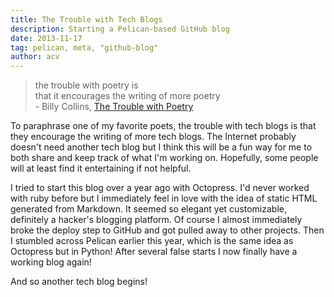 ```yaml
---
title: The Trouble with Tech Blogs
description: Starting a Pelican-based GitHub blog
date: 2013-11-17
tag: pelican, meta, "github-blog"
author: acv
---
```

> the trouble with poetry is  
> that it encourages the writing of more poetry  
> \- Billy Collins, [The Trouble with Poetry](http://www.edutopia.org/trouble-poetry)

To paraphrase one of my favorite poets, the trouble with tech blogs is that they encourage the writing of more tech blogs. The Internet probably doesn't need another tech blog but I think this will be a fun way for me to both share and keep track of what I'm working on. Hopefully, some people will at least find it entertaining if not helpful.

I tried to start this blog over a year ago with Octopress. I'd never worked with ruby before but I immediately feel in love with the idea of static HTML generated from Markdown. It seemed so elegant yet customizable, definitely a hacker's blogging platform. Of course I almost immediately broke the deploy step to GitHub and got pulled away to other projects. Then I stumbled across Pelican earlier this year, which is the same idea as Octopress but in Python! After several false starts I now finally have a working blog again!

And so another tech blog begins!

